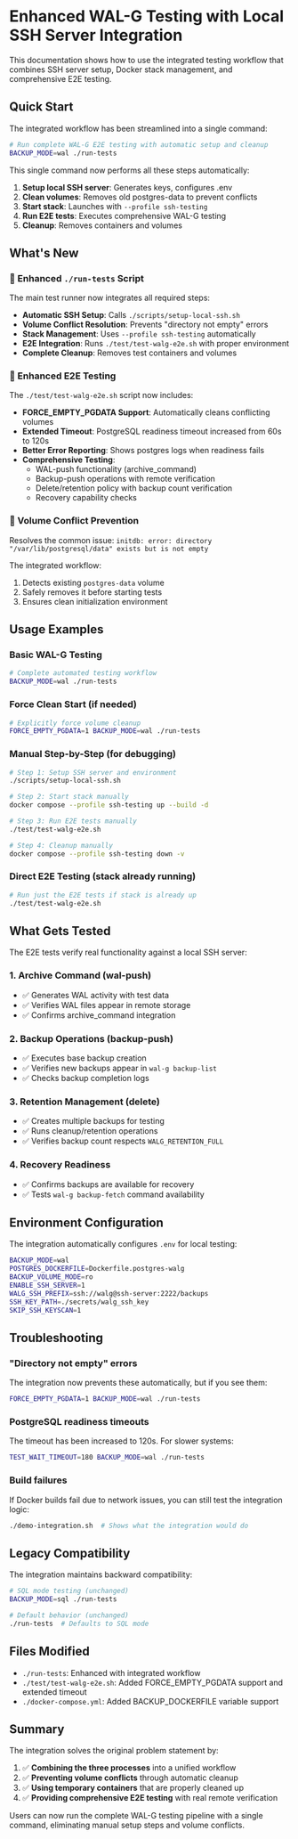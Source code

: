 # Enhanced WAL-G Testing with Local SSH Server Integration

This documentation shows how to use the integrated testing workflow that combines SSH server setup, Docker stack management, and comprehensive E2E testing.

## Quick Start

The integrated workflow has been streamlined into a single command:

```bash
# Run complete WAL-G E2E testing with automatic setup and cleanup
BACKUP_MODE=wal ./run-tests
```

This single command now performs all these steps automatically:

1. **Setup local SSH server**: Generates keys, configures .env
2. **Clean volumes**: Removes old postgres-data to prevent conflicts  
3. **Start stack**: Launches with `--profile ssh-testing`
4. **Run E2E tests**: Executes comprehensive WAL-G testing
5. **Cleanup**: Removes containers and volumes

## What's New

### 🔧 Enhanced `./run-tests` Script

The main test runner now integrates all required steps:

- **Automatic SSH Setup**: Calls `./scripts/setup-local-ssh.sh`
- **Volume Conflict Resolution**: Prevents "directory not empty" errors
- **Stack Management**: Uses `--profile ssh-testing` automatically
- **E2E Integration**: Runs `./test/test-walg-e2e.sh` with proper environment
- **Complete Cleanup**: Removes test containers and volumes

### 🚀 Enhanced E2E Testing

The `./test/test-walg-e2e.sh` script now includes:

- **FORCE_EMPTY_PGDATA Support**: Automatically cleans conflicting volumes
- **Extended Timeout**: PostgreSQL readiness timeout increased from 60s to 120s
- **Better Error Reporting**: Shows postgres logs when readiness fails
- **Comprehensive Testing**:
  - WAL-push functionality (archive_command)
  - Backup-push operations with remote verification  
  - Delete/retention policy with backup count verification
  - Recovery capability checks

### 🧹 Volume Conflict Prevention

Resolves the common issue: `initdb: error: directory "/var/lib/postgresql/data" exists but is not empty`

The integrated workflow:
1. Detects existing `postgres-data` volume
2. Safely removes it before starting tests
3. Ensures clean initialization environment

## Usage Examples

### Basic WAL-G Testing
```bash
# Complete automated testing workflow
BACKUP_MODE=wal ./run-tests
```

### Force Clean Start (if needed)
```bash
# Explicitly force volume cleanup
FORCE_EMPTY_PGDATA=1 BACKUP_MODE=wal ./run-tests
```

### Manual Step-by-Step (for debugging)
```bash
# Step 1: Setup SSH server and environment
./scripts/setup-local-ssh.sh

# Step 2: Start stack manually
docker compose --profile ssh-testing up --build -d

# Step 3: Run E2E tests manually  
./test/test-walg-e2e.sh

# Step 4: Cleanup manually
docker compose --profile ssh-testing down -v
```

### Direct E2E Testing (stack already running)
```bash
# Run just the E2E tests if stack is already up
./test/test-walg-e2e.sh
```

## What Gets Tested

The E2E tests verify real functionality against a local SSH server:

### 1. Archive Command (wal-push)
- ✅ Generates WAL activity with test data
- ✅ Verifies WAL files appear in remote storage  
- ✅ Confirms archive_command integration

### 2. Backup Operations (backup-push)
- ✅ Executes base backup creation
- ✅ Verifies new backups appear in `wal-g backup-list`
- ✅ Checks backup completion logs

### 3. Retention Management (delete)  
- ✅ Creates multiple backups for testing
- ✅ Runs cleanup/retention operations
- ✅ Verifies backup count respects `WALG_RETENTION_FULL`

### 4. Recovery Readiness
- ✅ Confirms backups are available for recovery
- ✅ Tests `wal-g backup-fetch` command availability

## Environment Configuration

The integration automatically configures `.env` for local testing:

```bash
BACKUP_MODE=wal
POSTGRES_DOCKERFILE=Dockerfile.postgres-walg
BACKUP_VOLUME_MODE=ro
ENABLE_SSH_SERVER=1
WALG_SSH_PREFIX=ssh://walg@ssh-server:2222/backups
SSH_KEY_PATH=./secrets/walg_ssh_key
SKIP_SSH_KEYSCAN=1
```

## Troubleshooting

### "Directory not empty" errors
The integration now prevents these automatically, but if you see them:
```bash
FORCE_EMPTY_PGDATA=1 BACKUP_MODE=wal ./run-tests
```

### PostgreSQL readiness timeouts
The timeout has been increased to 120s. For slower systems:
```bash
TEST_WAIT_TIMEOUT=180 BACKUP_MODE=wal ./run-tests
```

### Build failures
If Docker builds fail due to network issues, you can still test the integration logic:
```bash
./demo-integration.sh  # Shows what the integration would do
```

## Legacy Compatibility

The integration maintains backward compatibility:

```bash
# SQL mode testing (unchanged)
BACKUP_MODE=sql ./run-tests

# Default behavior (unchanged)  
./run-tests  # Defaults to SQL mode
```

## Files Modified

- `./run-tests`: Enhanced with integrated workflow
- `./test/test-walg-e2e.sh`: Added FORCE_EMPTY_PGDATA support and extended timeout
- `./docker-compose.yml`: Added BACKUP_DOCKERFILE variable support

## Summary

The integration solves the original problem statement by:

1. ✅ **Combining the three processes** into a unified workflow
2. ✅ **Preventing volume conflicts** through automatic cleanup  
3. ✅ **Using temporary containers** that are properly cleaned up
4. ✅ **Providing comprehensive E2E testing** with real remote verification

Users can now run the complete WAL-G testing pipeline with a single command, eliminating manual setup steps and volume conflicts.